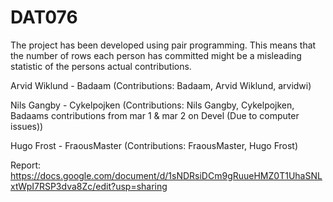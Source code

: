 # DAT076
The project has been developed using pair programming. This means that the number of rows each person has committed might be a misleading statistic of the persons actual contributions.

Arvid Wiklund - Badaam (Contributions: Badaam, Arvid Wiklund, arvidwi)

Nils Gangby - Cykelpojken (Contributions: Nils Gangby, Cykelpojken, Badaams contributions from mar 1 & mar 2 on Devel (Due to computer issues))

Hugo Frost - FraousMaster (Contributions: FraousMaster, Hugo Frost)

Report: https://docs.google.com/document/d/1sNDRsiDCm9gRuueHMZ0T1UhaSNLxtWpI7RSP3dva8Zc/edit?usp=sharing
